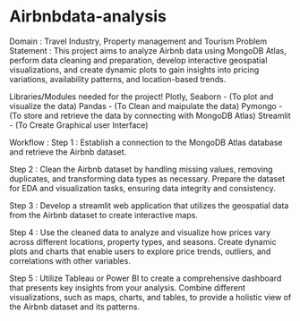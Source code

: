 # Airbnbdata-analysis

Domain : Travel Industry, Property management and Tourism
Problem Statement :
This project aims to analyze Airbnb data using MongoDB Atlas, perform data cleaning and preparation, develop interactive geospatial visualizations, and create dynamic plots to gain insights into pricing variations, availability patterns, and location-based trends.

Libraries/Modules needed for the project!
Plotly, Seaborn - (To plot and visualize the data) Pandas - (To Clean and maipulate the data) Pymongo - (To store and retrieve the data by connecting with MongoDB Atlas) Streamlit - (To Create Graphical user Interface)

Workflow :
Step 1 : Establish a connection to the MongoDB Atlas database and retrieve the Airbnb dataset.

Step 2 : Clean the Airbnb dataset by handling missing values, removing duplicates, and transforming data types as necessary. Prepare the dataset for EDA and visualization tasks, ensuring data integrity and consistency.

Step 3 : Develop a streamlit web application that utilizes the geospatial data from the Airbnb dataset to create interactive maps.

Step 4 : Use the cleaned data to analyze and visualize how prices vary across different locations, property types, and seasons. Create dynamic plots and charts that enable users to explore price trends, outliers, and correlations with other variables.

Step 5 : Utilize Tableau or Power BI to create a comprehensive dashboard that presents key insights from your analysis. Combine different visualizations, such as maps, charts, and tables, to provide a holistic view of the Airbnb dataset and its patterns.
